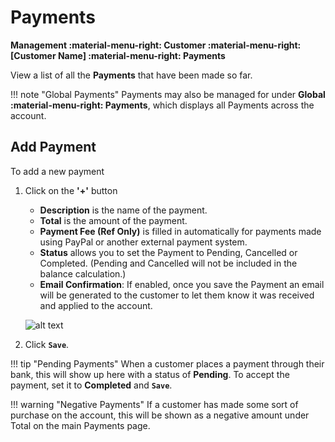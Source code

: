 # Payments 
**Management :material-menu-right: Customer :material-menu-right: [Customer Name] :material-menu-right: Payments**

View a list of all the **Payments** that have been made so far. 

!!! note "Global Payments"
    Payments may also be managed for under **Global :material-menu-right: Payments**, which displays all Payments across the account.

## Add Payment
To add a new payment

1. Click on the **'+'** button
    + **Description** is the name of the payment. 
    + **Total** is the amount of the payment. 
    + **Payment Fee (Ref Only)** is filled in automatically for payments made using PayPal or another external payment system. 
    + **Status** allows you to set the Payment to Pending, Cancelled or Completed. (Pending and Cancelled will not be included in the balance calculation.)
    + **Email Confirmation**: If enabled, once you save the Payment an email will be generated to the customer to let them know it was received and applied to the account. 

    ![alt text][payments-tab]

2. Click **`Save`**.

!!! tip "Pending Payments"
    When a customer places a payment through their bank, this will show up here with a status of **Pending**. To accept the payment, set it to **Completed** and **`Save`**. 
    
!!! warning "Negative Payments"
    If a customer has made some sort of purchase on the account, this will be shown as a negative amount under Total on the main Payments page. 

    
[payments-tab]: /customer/img/53.png "Payment Tab"
